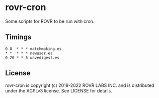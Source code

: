 rovr-cron
=========

Some scripts for ROVR to be run with cron.

Timings
-------

```
0 8  * * * matchmaking.es
* *  * * * newuser.es
0 20 * * 5 wavedigest.es
```

License
-------

rovr-cron is copyright (c) 2019-2022 ROVR LABS INC. and is
distributed under the AGPLv3 license. See LICENSE for details.
